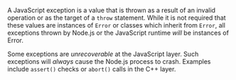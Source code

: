 
<!--type=misc-->

A JavaScript exception is a value that is thrown as a result of an invalid
operation or as the target of a `throw` statement. While it is not required
that these values are instances of `Error` or classes which inherit from
`Error`, all exceptions thrown by Node.js or the JavaScript runtime *will* be
instances of Error.

Some exceptions are *unrecoverable* at the JavaScript layer. Such exceptions
will *always* cause the Node.js process to crash. Examples include `assert()`
checks or `abort()` calls in the C++ layer.

